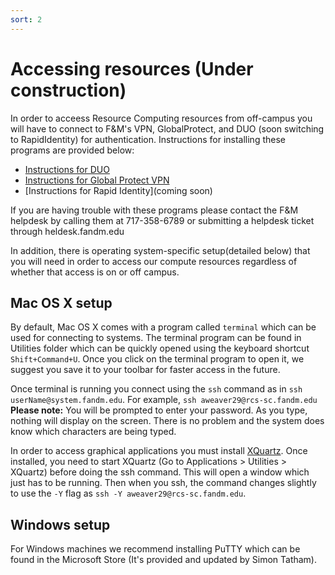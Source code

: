 ```yaml
---
sort: 2
---
```


# Accessing resources (Under construction)

In order to acceess Resource Computing resources from off-campus you will have to connect to F&M's VPN, GlobalProtect, and DUO (soon switching to RapidIdentity) for authentication. Instructions for installing these programs are provided below:

- [Instructions for DUO](https://docs.google.com/document/d/1xZ3xIFEj_16zujJMGEPaSxO1-fAb2kbC25WxY7kP1jE/edit?usp=sharing)
- [Instructions for Global Protect VPN](https://docs.google.com/document/d/19nF8gaVCl8_c18pC95X19LQVZnGr3eLAkGlDcnsVV3c/edit?usp=sharing)
- [Instructions for Rapid Identity](coming soon)

If you are having trouble with these programs please contact the F&M helpdesk by calling them at 717-358-6789 or submitting a helpdesk ticket through heldesk.fandm.edu

In addition, there is operating system-specific setup(detailed below) that you will need in order to access our compute resources regardless of whether that access is on or off campus.

## Mac OS X setup

By default, Mac OS X comes with a program called `terminal` which can be used for connecting to systems.  The terminal program can be found in  Utilities folder which can be quickly opened using the keyboard shortcut `Shift+Command+U`.  Once you click on the terminal program to open it, we suggest you save it to your toolbar for faster access in the future.

Once terminal is running you connect using the `ssh` command as in `ssh userName@system.fandm.edu`.  For example, `ssh aweaver29@rcs-sc.fandm.edu`  **Please note:** You will be prompted to enter your password.  As you type, nothing will display on the screen.  There is no problem and the system does know which characters are being typed.

In order to access graphical applications you must install [XQuartz](https://www.xquartz.org/).  Once installed, you need to start XQuartz (Go to Applications > Utilities > XQuartz) before doing the ssh command.  This will open a window which just has to be running.  Then when you ssh, the command changes slightly to use the `-Y` flag as `ssh -Y aweaver29@rcs-sc.fandm.edu`.

## Windows setup

For Windows machines we recommend installing PuTTY which can be found in the Microsoft Store (It's provided and updated by Simon Tatham).

